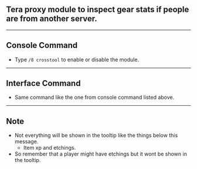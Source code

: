## Tera proxy module to inspect gear stats if people are from another server.

---

## Console Command
- Type `/8 crosstool` to enable or disable the module.

---

## Interface Command
- Same command like the one from console command listed above.

---

## Note
- Not everything will be shown in the tooltip like the things below this message.
    - Item xp and etchings.
- So remember that a player might have etchings but it wont be shown in the tooltip.